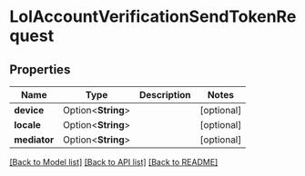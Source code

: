 # LolAccountVerificationSendTokenRequest

## Properties

Name | Type | Description | Notes
------------ | ------------- | ------------- | -------------
**device** | Option<**String**> |  | [optional]
**locale** | Option<**String**> |  | [optional]
**mediator** | Option<**String**> |  | [optional]

[[Back to Model list]](../README.md#documentation-for-models) [[Back to API list]](../README.md#documentation-for-api-endpoints) [[Back to README]](../README.md)


